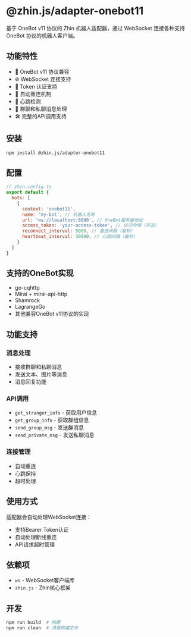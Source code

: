 # @zhin.js/adapter-onebot11

基于 OneBot v11 协议的 Zhin 机器人适配器，通过 WebSocket 连接各种支持 OneBot 协议的机器人客户端。

## 功能特性

- 🔌 OneBot v11 协议兼容
- 🌐 WebSocket 连接支持
- 🔐 Token 认证支持
- 🔄 自动重连机制
- 💓 心跳检测
- 📨 群聊和私聊消息处理
- 🛠️ 完整的API调用支持

## 安装

```bash
npm install @zhin.js/adapter-onebot11
```

## 配置

```javascript
// zhin.config.ts
export default {
  bots: [
    {
      context: 'onebot11',
      name: 'my-bot', // 机器人名称
      url: 'ws://localhost:8080', // OneBot服务器地址
      access_token: 'your-access-token', // 访问令牌（可选）
      reconnect_interval: 5000, // 重连间隔（毫秒）
      heartbeat_interval: 30000, // 心跳间隔（毫秒）
    }
  ]
}
```

## 支持的OneBot实现

- go-cqhttp
- Mirai + mirai-api-http
- Shamrock
- LagrangeGo
- 其他兼容OneBot v11协议的实现

## 功能支持

### 消息处理
- 接收群聊和私聊消息
- 发送文本、图片等消息
- 消息回复功能

### API调用
- `get_stranger_info` - 获取用户信息
- `get_group_info` - 获取群组信息
- `send_group_msg` - 发送群消息
- `send_private_msg` - 发送私聊消息

### 连接管理
- 自动重连
- 心跳保持
- 超时处理

## 使用方式

适配器会自动处理WebSocket连接：
- 支持Bearer Token认证
- 自动处理断线重连
- API请求超时管理

## 依赖项

- `ws` - WebSocket客户端库
- `zhin.js` - Zhin核心框架

## 开发

```bash
npm run build  # 构建
npm run clean  # 清理构建文件
```